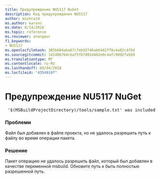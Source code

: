 ```yaml
---
title: Предупреждение NU5117 NuGet
description: Код предупреждения NU5117
author: mishra14
ms.author: karann
ms.date: 8/14/2018
ms.topic: reference
ms.reviewer: anangaur
f1_keywords:
- NU5117
ms.openlocfilehash: 385b604aba87c7eb92746ab64827f8c4a82c4f6d
ms.sourcegitcommit: 1d1406764c6af5fb7801d462e0c4afc9092fa569
ms.translationtype: MT
ms.contentlocale: ru-RU
ms.lasthandoff: 09/04/2018
ms.locfileid: "43549197"
---
```

# <a name="nuget-warning-nu5117"></a>Предупреждение NU5117 NuGet
<pre> '$(MSBuildProjectDirectory)/tools/sample.txt' was included in the project but the path could not be resolved. Skipping...</pre>

### <a name="issue"></a>Проблеми

Файл был добавлен в файле проекта, но не удалось разрешить путь к файлу во время операции пакета.


### <a name="solution"></a>Решение

Пакет операцию не удалось разрешить файл, который был добавлен в качестве переменной msbuild. Обновите путь к быть полностью разрешенной путь.

